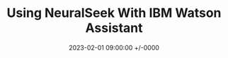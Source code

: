 ---
title: Using NeuralSeek With IBM Watson Assistant
date: 2023-02-01 09:00:00 +/-0000
categories: [IBM Watson Assistant]
tags: [nueralseek, watsonassistant, largelanguagemodels]     # TAG names should always be lowercase
image: https://raw.githubusercontent.com/deleeuwblue/deleeuwblog/main/assets/img/2023-2-1-Using-NeuralSeek-With-IBM-Watson-Assistant/fibreoptic.png
---